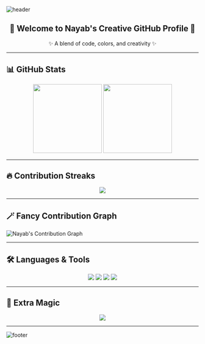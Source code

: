 <!-- 🌈 Header Banner -->
![header](https://capsule-render.vercel.app/api?type=waving&color=0:ff00ff,100:8000ff&height=200&section=header&text=Nayab's%20GitHub%20World&fontSize=40&fontColor=fff&animation=twinkling&fontAlignY=35)

<!-- 🦄 Introduction -->
<h2 align="center">🌸 Welcome to Nayab's Creative GitHub Profile 🌸</h2>
<p align="center">✨ A blend of code, colors, and creativity ✨</p>

---

## 📊 GitHub Stats

<p align="center">
  <img src="https://github-readme-stats.vercel.app/api?username=NayabFatima&show_icons=true&theme=dracula&border_radius=20&bg_color=0d1117&title_color=ff00ff&icon_color=ff69b4&text_color=ffffff" height="180">
  <img src="https://github-readme-stats.vercel.app/api/top-langs/?username=NayabFatima&layout=compact&theme=dracula&border_radius=20&bg_color=0d1117&title_color=ff00ff&text_color=ffffff" height="180">
</p>

---

## 🔥 Contribution Streaks

<p align="center">
  <img src="https://github-readme-streak-stats.herokuapp.com/?user=NayabFatima&theme=dracula&fire=ff69b4&ring=ff00ff&currStreakLabel=ff69b4&background=0d1117&border_radius=20" />
</p>

---

## 🪄 Fancy Contribution Graph

![Nayab's Contribution Graph](https://github-readme-activity-graph.vercel.app/graph?username=NayabFatima&bg_color=0d1117&color=ff00ff&line=ff69b4&point=ffffff&area=true&hide_border=true)

---

## 🛠️ Languages & Tools

<p align="center">
  <img src="https://img.shields.io/badge/Python-ff69b4?style=for-the-badge&logo=python&logoColor=white" />
  <img src="https://img.shields.io/badge/Java-8000ff?style=for-the-badge&logo=openjdk&logoColor=white" />
  <img src="https://img.shields.io/badge/Linux-ff00ff?style=for-the-badge&logo=linux&logoColor=white" />
  <img src="https://img.shields.io/badge/GitHub-ff69b4?style=for-the-badge&logo=github&logoColor=white" />
</p>

---

## 💫 Extra Magic
<p align="center">
  <img src="https://github-profile-trophy.vercel.app/?username=NayabFatima&theme=dracula&no-bg=true&no-frame=true&column=6&title=Commit,Stars,Followers,Repositories,PullRequest,Issues" />
</p>

---

<!-- 🌈 Footer Banner -->
![footer](https://capsule-render.vercel.app/api?type=waving&color=0:8000ff,100:ff00ff&height=150&section=footer)

